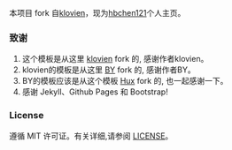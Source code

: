 本项目 fork 自[klovien](https://github.com/klovien/klovien.github.io)，现为[hbchen121]()个人主页。


### 致谢

1. 这个模板是从这里 [klovien](https://github.com/klovien/klovien.github.io) fork 的, 感谢作者klovien。
1. klovien的模板是从这里 [BY](https://github.com/qiubaiying/qiubaiying.github.io) fork 的, 感谢作者BY。
2. BY的模板应该是从这个模板 [Hux](https://github.com/Huxpro/huxpro.github.io) fork 的, 也一起感谢一下。
3. 感谢 Jekyll、Github Pages 和 Bootstrap!

### License

遵循 MIT 许可证。有关详细,请参阅 [LICENSE](https://github.com/klovien/klovien.github.io/blob/master/LICENSE)。
